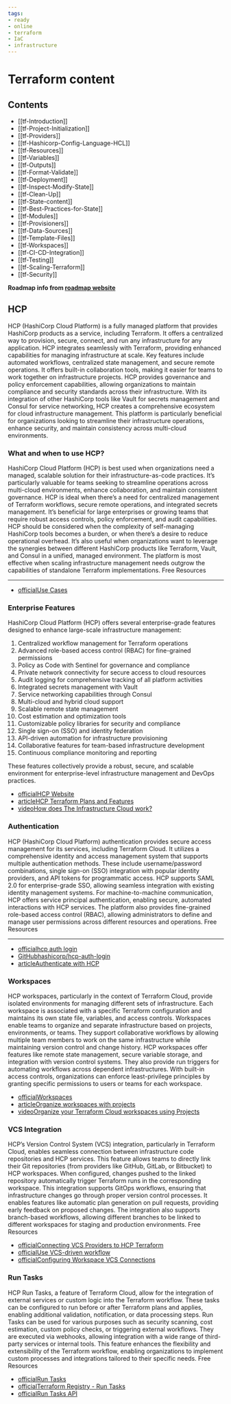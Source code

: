 ```yaml
---
tags:
- ready
- online
- terraform
- IaC
- infrastructure
---
```


# Terraform content

## Contents

- [[tf-Introduction]]
- [[tf-Project-Initialization]]
- [[tf-Providers]]
- [[tf-Hashicorp-Config-Language-HCL]]
- [[tf-Resources]]
- [[tf-Variables]]
- [[tf-Outputs]]
- [[tf-Format-Validate]]
- [[tf-Deployment]]
- [[tf-Inspect-Modify-State]]
- [[tf-Clean-Up]]
- [[tf-State-content]]
- [[tf-Best-Practices-for-State]]
- [[tf-Modules]]
- [[tf-Provisioners]]
- [[tf-Data-Sources]]
- [[tf-Template-Files]]
- [[tf-Workspaces]]
- [[tf-CI-CD-Integration]]
- [[tf-Testing]]
- [[tf-Scaling-Terraform]]
- [[tf-Security]]

__Roadmap info from [roadmap website](https://roadmap.sh/terraform/)__

## HCP

HCP (HashiCorp Cloud Platform) is a fully managed platform that provides HashiCorp products as a service, including Terraform. It offers a centralized way to provision, secure, connect, and run any infrastructure for any application. HCP integrates seamlessly with Terraform, providing enhanced capabilities for managing infrastructure at scale. Key features include automated workflows, centralized state management, and secure remote operations. It offers built-in collaboration tools, making it easier for teams to work together on infrastructure projects. HCP provides governance and policy enforcement capabilities, allowing organizations to maintain compliance and security standards across their infrastructure. With its integration of other HashiCorp tools like Vault for secrets management and Consul for service networking, HCP creates a comprehensive ecosystem for cloud infrastructure management. This platform is particularly beneficial for organizations looking to streamline their infrastructure operations, enhance security, and maintain consistency across multi-cloud environments.

### What and when to use HCP?

HashiCorp Cloud Platform (HCP) is best used when organizations need a managed, scalable solution for their infrastructure-as-code practices. It’s particularly valuable for teams seeking to streamline operations across multi-cloud environments, enhance collaboration, and maintain consistent governance. HCP is ideal when there’s a need for centralized management of Terraform workflows, secure remote operations, and integrated secrets management. It’s beneficial for large enterprises or growing teams that require robust access controls, policy enforcement, and audit capabilities. HCP should be considered when the complexity of self-managing HashiCorp tools becomes a burden, or when there’s a desire to reduce operational overhead. It’s also useful when organizations want to leverage the synergies between different HashiCorp products like Terraform, Vault, and Consul in a unified, managed environment. The platform is most effective when scaling infrastructure management needs outgrow the capabilities of standalone Terraform implementations.
Free Resources

---

- [officialUse Cases](https://developer.hashicorp.com/terraform/intro/use-cases)

### Enterprise Features

HashiCorp Cloud Platform (HCP) offers several enterprise-grade features designed to enhance large-scale infrastructure management:

1. Centralized workflow management for Terraform operations
2. Advanced role-based access control (RBAC) for fine-grained permissions
3. Policy as Code with Sentinel for governance and compliance
4. Private network connectivity for secure access to cloud resources
5. Audit logging for comprehensive tracking of all platform activities
6. Integrated secrets management with Vault
7. Service networking capabilities through Consul
8. Multi-cloud and hybrid cloud support
9. Scalable remote state management
10. Cost estimation and optimization tools
11. Customizable policy libraries for security and compliance
12. Single sign-on (SSO) and identity federation
13. API-driven automation for infrastructure provisioning
14. Collaborative features for team-based infrastructure development
15. Continuous compliance monitoring and reporting

These features collectively provide a robust, secure, and scalable environment for enterprise-level infrastructure management and DevOps practices.

- [officialHCP Website](https://www.hashicorp.com/cloud)
- [articleHCP Terraform Plans and Features](https://developer.hashicorp.com/terraform/cloud-docs/overview)
- [videoHow does The Infrastructure Cloud work?](https://www.youtube.com/watch?v=zWWGsJrWj5E)

### Authentication

HCP (HashiCorp Cloud Platform) authentication provides secure access management for its services, including Terraform Cloud. It utilizes a comprehensive identity and access management system that supports multiple authentication methods. These include username/password combinations, single sign-on (SSO) integration with popular identity providers, and API tokens for programmatic access. HCP supports SAML 2.0 for enterprise-grade SSO, allowing seamless integration with existing identity management systems. For machine-to-machine communication, HCP offers service principal authentication, enabling secure, automated interactions with HCP services. The platform also provides fine-grained role-based access control (RBAC), allowing administrators to define and manage user permissions across different resources and operations.
Free Resources

---

- [officialhcp auth login](https://developer.hashicorp.com/hcp/docs/cli/commands/auth/login)
- [GitHubhashicorp/hcp-auth-login](https://github.com/hashicorp/hcp-auth-action)
- [articleAuthenticate with HCP](https://registry.terraform.io/providers/hashicorp/hcp/latest/docs/guides/auth)

### Workspaces

HCP workspaces, particularly in the context of Terraform Cloud, provide isolated environments for managing different sets of infrastructure. Each workspace is associated with a specific Terraform configuration and maintains its own state file, variables, and access controls. Workspaces enable teams to organize and separate infrastructure based on projects, environments, or teams. They support collaborative workflows by allowing multiple team members to work on the same infrastructure while maintaining version control and change history. HCP workspaces offer features like remote state management, secure variable storage, and integration with version control systems. They also provide run triggers for automating workflows across dependent infrastructures. With built-in access controls, organizations can enforce least-privilege principles by granting specific permissions to users or teams for each workspace.

- [officialWorkspaces](https://developer.hashicorp.com/terraform/cloud-docs/workspaces)
- [articleOrganize workspaces with projects](https://developer.hashicorp.com/terraform/tutorials/cloud/projects)
- [videoOrganize your Terraform Cloud workspaces using Projects](https://www.youtube.com/watch?v=J1T1tbU6wAU)

### VCS Integration

HCP’s Version Control System (VCS) integration, particularly in Terraform Cloud, enables seamless connection between infrastructure code repositories and HCP services. This feature allows teams to directly link their Git repositories (from providers like GitHub, GitLab, or Bitbucket) to HCP workspaces. When configured, changes pushed to the linked repository automatically trigger Terraform runs in the corresponding workspace. This integration supports GitOps workflows, ensuring that infrastructure changes go through proper version control processes. It enables features like automatic plan generation on pull requests, providing early feedback on proposed changes. The integration also supports branch-based workflows, allowing different branches to be linked to different workspaces for staging and production environments.
Free Resources

- [officialConnecting VCS Providers to HCP Terraform](https://developer.hashicorp.com/terraform/cloud-docs/vcs)
- [officialUse VCS-driven workflow](https://developer.hashicorp.com/terraform/tutorials/cloud-get-started/cloud-vcs-change)
- [officialConfiguring Workspace VCS Connections](https://developer.hashicorp.com/terraform/cloud-docs/workspaces/settings/vcs)

### Run Tasks

HCP Run Tasks, a feature of Terraform Cloud, allow for the integration of external services or custom logic into the Terraform workflow. These tasks can be configured to run before or after Terraform plans and applies, enabling additional validation, notification, or data processing steps. Run Tasks can be used for various purposes such as security scanning, cost estimation, custom policy checks, or triggering external workflows. They are executed via webhooks, allowing integration with a wide range of third-party services or internal tools. This feature enhances the flexibility and extensibility of the Terraform workflow, enabling organizations to implement custom processes and integrations tailored to their specific needs.
Free Resources

- [officialRun Tasks](https://developer.hashicorp.com/terraform/cloud-docs/workspaces/settings/run-tasks)
- [officialTerraform Registry - Run Tasks](https://registry.terraform.io/browse/run-tasks)
- [officialRun Tasks API](https://developer.hashicorp.com/terraform/cloud-docs/api-docs/run-tasks/run-tasks)
